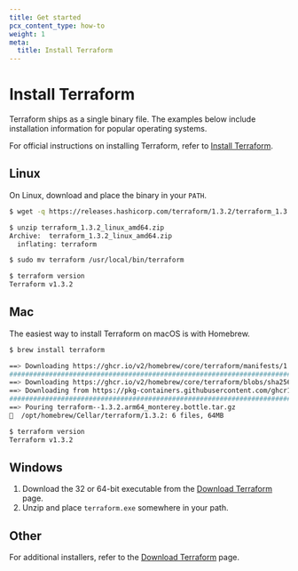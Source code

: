 ```yaml
---
title: Get started
pcx_content_type: how-to
weight: 1
meta:
  title: Install Terraform
---
```


# Install Terraform

Terraform ships as a single binary file. The examples below include installation information for popular operating systems.

For official instructions on installing Terraform, refer to [Install Terraform](https://learn.hashicorp.com/terraform).

## Linux

On Linux, download and place the binary in your `PATH`.

```sh
$ wget -q https://releases.hashicorp.com/terraform/1.3.2/terraform_1.3.2_linux_arm64.zip

$ unzip terraform_1.3.2_linux_amd64.zip
Archive:  terraform_1.3.2_linux_amd64.zip
  inflating: terraform

$ sudo mv terraform /usr/local/bin/terraform

$ terraform version
Terraform v1.3.2
```

## Mac

The easiest way to install Terraform on macOS is with Homebrew.

```sh
$ brew install terraform

==> Downloading https://ghcr.io/v2/homebrew/core/terraform/manifests/1.3.2
######################################################################## 100.0%
==> Downloading https://ghcr.io/v2/homebrew/core/terraform/blobs/sha256:95ce6ce52c67575858cfd9d65058cf31ff9de8503208c7e75887571f17c79cf5
==> Downloading from https://pkg-containers.githubusercontent.com/ghcr1/blobs/sha256:95ce6ce52c67575858cfd9d65058cf31ff9de8503208c7e75887571f17c79cf5?se=2022-10-13T09%3A25%3A00
######################################################################## 100.0%
==> Pouring terraform--1.3.2.arm64_monterey.bottle.tar.gz
🍺  /opt/homebrew/Cellar/terraform/1.3.2: 6 files, 64MB

$ terraform version
Terraform v1.3.2
```

## Windows

1.  Download the 32 or 64-bit executable from the [Download Terraform](https://www.terraform.io/downloads) page.
2.  Unzip and place `terraform.exe` somewhere in your path.

## Other

For additional installers, refer to the [Download Terraform](https://www.terraform.io/downloads) page.
